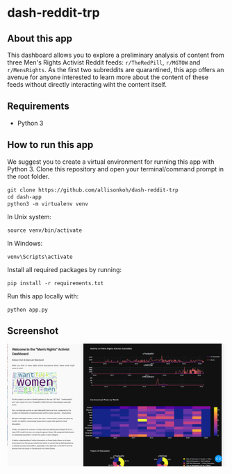 # dash-reddit-trp

## About this app

This dashboard allows you to explore a preliminary analysis of content from three Men's Rights Activist Reddit feeds: `r/TheRedPill`, `r/MGTOW` and `r/MensRights`. As the first two subreddits are quarantined, this app offers an avenue for anyone interested to learn more about the content of these feeds without directly interacting wiht the content itself.

## Requirements

* Python 3

## How to run this app

We suggest you to create a virtual environment for running this app with Python 3. Clone this repository
and open your terminal/command prompt in the root folder.

```
git clone https://github.com/allisonkoh/dash-reddit-trp
cd dash-app
python3 -m virtualenv venv
```
In Unix system:
```
source venv/bin/activate

```
In Windows:

```
venv\Scripts\activate
```

Install all required packages by running:
```
pip install -r requirements.txt
```

Run this app locally with:
```
python app.py
```

## Screenshot

![screenshot](img/screencapture.png)
